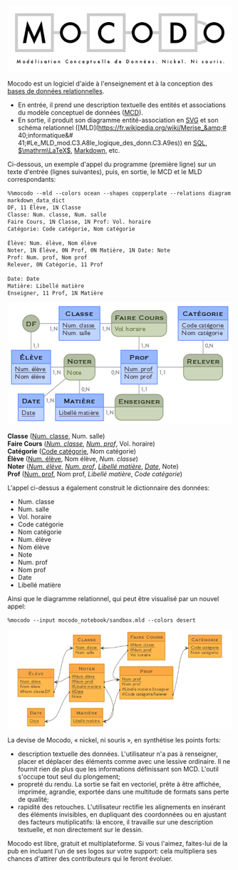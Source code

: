 
![](banner.png)

Mocodo est un logiciel d'aide à l'enseignement et à la conception des [bases de données relationnelles](https://fr.wikipedia.org/wiki/Base_de_données_relationnelle).

- En entrée, il prend une description textuelle des entités et associations du modèle conceptuel de données ([MCD](https://fr.wikipedia.org/wiki/Modèle_entité-association)).
- En sortie, il produit son diagramme entité-association en [SVG](https://fr.wikipedia.org/wiki/Scalable_Vector_Graphics) et son schéma relationnel ([MLD](https://fr.wikipedia.org/wiki/Merise_&amp;# 40;informatique&amp;# 41;#Le_MLD_mod.C3.A8le_logique_des_donn.C3.A9es)) en [SQL](https://fr.wikipedia.org/wiki/Structured_Query_Language), [$\mathrm\LaTeX$](https://fr.wikipedia.org/wiki/LaTeX), [Markdown](https://fr.wikipedia.org/wiki/Markdown), etc.

Ci-dessous, un exemple d'appel du programme (première ligne) sur un texte d'entrée (lignes suivantes), puis, en sortie, le MCD et le MLD correspondants:


    %%mocodo --mld --colors ocean --shapes copperplate --relations diagram markdown_data_dict
    DF, 11 Élève, 1N Classe
    Classe: Num. classe, Num. salle
    Faire Cours, 1N Classe, 1N Prof: Vol. horaire
    Catégorie: Code catégorie, Nom catégorie
    
    Élève: Num. élève, Nom élève
    Noter, 1N Élève, 0N Prof, 0N Matière, 1N Date: Note
    Prof: Num. prof, Nom prof
    Relever, 0N Catégorie, 11 Prof
    
    Date: Date
    Matière: Libellé matière
    Enseigner, 11 Prof, 1N Matière


![svg](output_2_0.png)


**Classe** (<u>Num. classe</u>, Num. salle)  
**Faire Cours** (<u>_Num. classe_</u>, <u>_Num. prof_</u>, Vol. horaire)  
**Catégorie** (<u>Code catégorie</u>, Nom catégorie)  
**Élève** (<u>Num. élève</u>, Nom élève, _Num. classe_)  
**Noter** (<u>_Num. élève_</u>, <u>_Num. prof_</u>, <u>_Libellé matière_</u>, <u>_Date_</u>, Note)  
**Prof** (<u>Num. prof</u>, Nom prof, _Libellé matière_, _Code catégorie_)  

L'appel ci-dessus a également construit le dictionnaire des données:

- Num. classe
- Num. salle
- Vol. horaire
- Code catégorie
- Nom catégorie
- Num. élève
- Nom élève
- Note
- Num. prof
- Nom prof
- Date
- Libellé matière

Ainsi que le diagramme relationnel, qui peut être visualisé par un nouvel appel:


    %mocodo --input mocodo_notebook/sandbox.mld --colors desert


![svg](output_6_0.png)


La devise de Mocodo, « nickel, ni souris », en synthétise les points forts:

- description textuelle des données. L'utilisateur n'a pas à renseigner, placer et déplacer des éléments comme avec une lessive ordinaire. Il ne fournit rien de plus que les informations définissant son MCD. L'outil s'occupe tout seul du plongement;
- propreté du rendu. La sortie se fait en vectoriel, prête à être affichée, imprimée, agrandie, exportée dans une multitude de formats sans perte de qualité;
- rapidité des retouches. L'utilisateur rectifie les alignements en insérant des éléments invisibles, en dupliquant des coordonnées ou en ajustant des facteurs mutiplicatifs: là encore, il travaille sur une description textuelle, et non directement sur le dessin.

Mocodo est libre, gratuit et multiplateforme. Si vous l'aimez, faites-lui de la pub en incluant l'un de ses logos sur votre support: cela multipliera ses chances d'attirer des contributeurs qui le feront évoluer.
